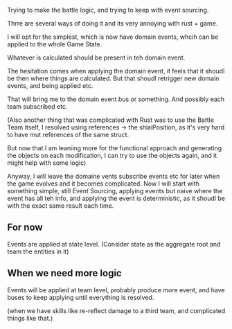 Trying to make the battle logic, and trying to keep with event sourcing.


Thrre are several ways of doing it and its very annoying with rust + game.


I will opt for the simplest, which is now have domain events, whcih can be applied to the
whole Game State. 

Whatever is calculated should be present in teh domain event. 

The hesitation comes when applying the domain event, it feels that it shoudl be then where
things are calculated. But that shoudl retrigger new domain events, and being applied etc.

That will bring me to the domain event bus or something. And possibly each team subscribed etc.


(Also another thing that was complicated with Rust was to use the Battle Team itself, I resolved
using references -> the shiaiPosition, as it's very hard to have mut references of the same struct.

But now that I am leaniing more for the functional approach and generating the objects on each
modification, I can try to use the objects again, and it might help with some logic)


Anyway, I will leave the domaine vents subscribe events etc for later when the game evolves and
it becomes complicated. Now I will start with something simple, still Event Sourcing, applying events
but naive where the event has all teh info, and applying the event is deterministic, as it shoudl be
with the exact same result each time.

## For now

Events are applied at state level. (Consider state as the aggregate root and team the entities in it)


## When we need more logic

Events will be applied at team level, probably produce more event, and have buses to keep applying
until everything is resolved.

(when we have skills like re-reflect damage to a third team, and complicated things like that.)